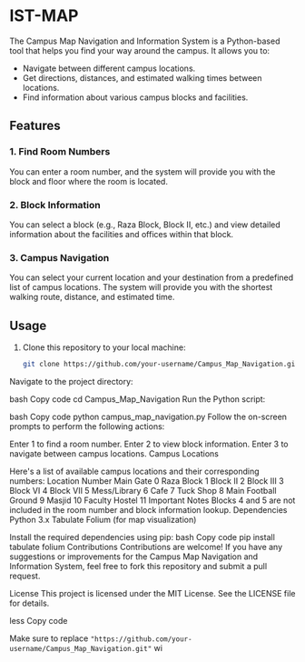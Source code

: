 # IST-MAP

The Campus Map Navigation and Information System is a Python-based tool that helps you find your way around the campus. It allows you to:
- Navigate between different campus locations.
- Get directions, distances, and estimated walking times between locations.
- Find information about various campus blocks and facilities.

## Features

### 1. Find Room Numbers
You can enter a room number, and the system will provide you with the block and floor where the room is located.

### 2. Block Information
You can select a block (e.g., Raza Block, Block II, etc.) and view detailed information about the facilities and offices within that block.

### 3. Campus Navigation
You can select your current location and your destination from a predefined list of campus locations. The system will provide you with the shortest walking route, distance, and estimated time.

## Usage

1. Clone this repository to your local machine:

   ```bash
   git clone https://github.com/your-username/Campus_Map_Navigation.git
Navigate to the project directory:

bash
Copy code
cd Campus_Map_Navigation
Run the Python script:

bash
Copy code
python campus_map_navigation.py
Follow the on-screen prompts to perform the following actions:

Enter 1 to find a room number.
Enter 2 to view block information.
Enter 3 to navigate between campus locations.
Campus Locations

Here's a list of available campus locations and their corresponding numbers:
Location	Number
Main Gate	0
Raza Block	1
Block II	2
Block III	3
Block VI	4
Block VII	5
Mess/Library	6
Cafe	7
Tuck Shop	8
Main Football Ground	9
Masjid	10
Faculty Hostel	11
Important Notes
Blocks 4 and 5 are not included in the room number and block information lookup.
Dependencies
Python 3.x
Tabulate
Folium (for map visualization)

Install the required dependencies using pip:
bash
Copy code
pip install tabulate folium
Contributions
Contributions are welcome! If you have any suggestions or improvements for the Campus Map Navigation and Information System, feel free to fork this repository and submit a pull request.

License
This project is licensed under the MIT License. See the LICENSE file for details.

less
Copy code

Make sure to replace `"https://github.com/your-username/Campus_Map_Navigation.git"` wi
